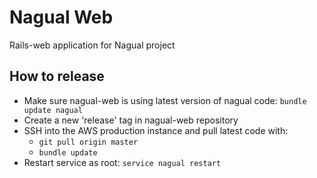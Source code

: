 # Nagual Web

Rails-web application for Nagual project


## How to release


* Make sure nagual-web is using latest version of nagual code: `bundle update nagual`
* Create a new 'release' tag in nagual-web repository
* SSH into the AWS production instance and pull latest code with:
    * `git pull origin master`
    * `bundle update`
* Restart service as root: `service nagual restart`

